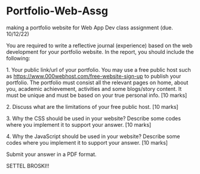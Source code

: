 # Portfolio-Web-Assg
making a portfolio website for Web App Dev class assignment (due. 10/12/22)

<desc>
You are required to write a reflective journal (experience) based on the web development for your portfolio website. In the report, you should include the following:

<DONE> 1. Your public link/url of your portfolio. You may use a free public host such as https://www.000webhost.com/free-website-sign-up to publish your portfolio. The portfolio must consist all the relevant pages on home, about you, academic achievement, activities and some blogs/story content. It must be unique and must be based on your true personal info.  [10 marks]

<DONE> 2.  Discuss  what are the limitations of your free public host. [10 marks]

<DONE> 3. Why the CSS should be used in your website? Describe some codes where you implement it to support your answer.  [10 marks]

<DONE> 4. Why the JavaScript should be used in your website?  Describe some codes where you implement it to support your answer. [10 marks]

<DONE> Submit your answer in a PDF format. 
</desc>
  
  SETTEL BROSKI!!

